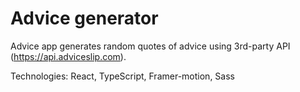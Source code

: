# Advice generator

Advice app generates random quotes of advice using 3rd-party API (https://api.adviceslip.com).

Technologies: React, TypeScript, Framer-motion, Sass

